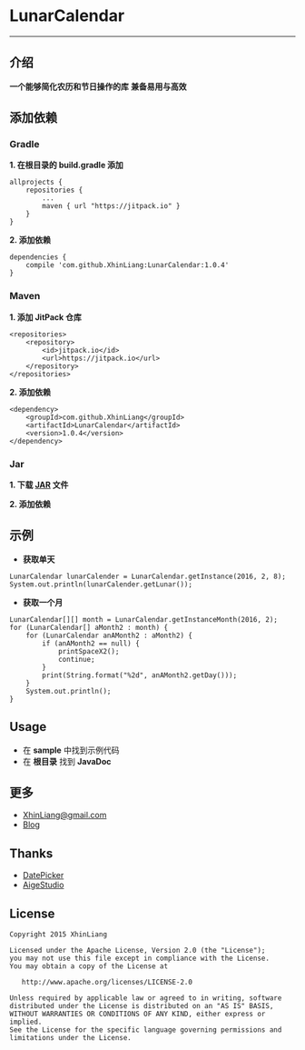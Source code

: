 # LunarCalendar
---
## 介绍
**一个能够简化农历和节日操作的库**
**兼备易用与高效**

## 添加依赖

### Gradle
**1. 在根目录的 build.gradle 添加**

```
allprojects {
	repositories {
		...
		maven { url "https://jitpack.io" }
	}
}
```
**2. 添加依赖**

```
dependencies {
	compile 'com.github.XhinLiang:LunarCalendar:1.0.4'
}
```
### Maven
**1. 添加 JitPack 仓库**
```
<repositories>
	<repository>
		<id>jitpack.io</id>
		<url>https://jitpack.io</url>
	</repository>
</repositories>
```
**2. 添加依赖**

```
<dependency>
	<groupId>com.github.XhinLiang</groupId>
	<artifactId>LunarCalendar</artifactId>
	<version>1.0.4</version>
</dependency>
```

### Jar
**1. 下载 [JAR](https://github.com/XhinLiang/LunarCalendar/releases/download/1.0.4/lunar_calender_1_0_4.jar) 文件**

**2. 添加依赖**

## 示例
- **获取单天**
```
LunarCalendar lunarCalender = LunarCalendar.getInstance(2016, 2, 8);
System.out.println(lunarCalender.getLunar());
```

- **获取一个月**
```
LunarCalendar[][] month = LunarCalendar.getInstanceMonth(2016, 2);
for (LunarCalendar[] aMonth2 : month) {
    for (LunarCalendar anAMonth2 : aMonth2) {
        if (anAMonth2 == null) {
            printSpaceX2();
            continue;
        }
        print(String.format("%2d", anAMonth2.getDay()));
    }
    System.out.println();
}
```

## Usage
- 在 **sample** 中找到示例代码
- 在 **根目录** 找到 **JavaDoc**

## 更多
- XhinLiang@gmail.com
- [Blog](xhinliang.github.io)

## Thanks
- [DatePicker](https://github.com/AigeStudio/DatePicker)
- [AigeStudio](http://blog.csdn.net/aigestudio)

## License

    Copyright 2015 XhinLiang

    Licensed under the Apache License, Version 2.0 (the "License");
    you may not use this file except in compliance with the License.
    You may obtain a copy of the License at

       http://www.apache.org/licenses/LICENSE-2.0

    Unless required by applicable law or agreed to in writing, software
    distributed under the License is distributed on an "AS IS" BASIS,
    WITHOUT WARRANTIES OR CONDITIONS OF ANY KIND, either express or implied.
    See the License for the specific language governing permissions and
    limitations under the License.


